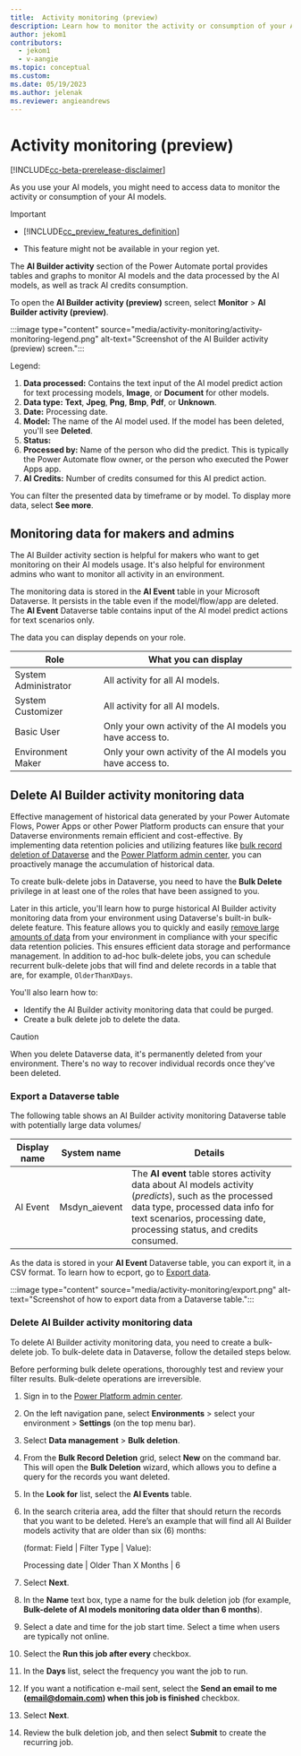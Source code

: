 ```yaml
---
title:  Activity monitoring (preview)
description: Learn how to monitor the activity or consumption of your AI models.
author: jekom1
contributors:
  - jekom1
  - v-aangie
ms.topic: conceptual
ms.custom: 
ms.date: 05/19/2023
ms.author: jelenak
ms.reviewer: angieandrews
---
```


# Activity monitoring (preview)

[!INCLUDE[cc-beta-prerelease-disclaimer](./includes/cc-beta-prerelease-disclaimer.md)]

As you use your AI models, you might need to access data to monitor the activity or consumption of your AI models.

> [!IMPORTANT]
>
> - [!INCLUDE[cc_preview_features_definition](includes/cc-preview-features-definition.md)]
>
> - This feature might not be available in your region yet.

The **AI Builder activity** section of the Power Automate portal provides tables and graphs to monitor AI models and the data processed by the AI models, as well as track AI credits consumption.

To open the **AI Builder activity (preview)** screen, select **Monitor** > **AI Builder activity (preview)**. 

:::image type="content" source="media/activity-monitoring/activity-monitoring-legend.png" alt-text="Screenshot of the AI Builder activity (preview) screen.":::

Legend:

1. **Data processed:** Contains the text input of the AI model predict action for text processing models, **Image**,  or **Document** for other models.
1. **Data type:** **Text**, **Jpeg**, **Png**, **Bmp**, **Pdf**, or **Unknown**.
1. **Date:** Processing date.
1. **Model:** The name of the AI model used. If the model has been deleted, you'll see **Deleted**.
1. **Status:**
1. **Processed by:** Name of the person who did the predict. This is typically the Power Automate flow owner, or the person who executed the Power Apps app.
1. **AI Credits:** Number of credits consumed for this AI predict action.

You can filter the presented data by timeframe or by model. To display more data, select **See more**.

## Monitoring data for makers and admins

The AI Builder activity section is helpful for makers who want to get monitoring on their AI models usage. It's also helpful for environment admins who want to monitor all activity in an environment.

The monitoring data is stored in the **AI Event** table in your Microsoft Dataverse. It persists in the table even if the model/flow/app are deleted. The **AI Event** Dataverse table contains input of the AI model predict actions for text scenarios only.

The data you can display depends on your role.

|Role |What you can display |
|---------|---------|
|System Administrator     |  All activity for all AI models.       |
|System Customizer     | All activity for all AI models.        |
|Basic User    |Only your own activity of the AI models you have access to.     |
|Environment Maker     |  Only your own activity of the AI models you have access to.          |

## Delete AI Builder activity monitoring data

Effective management of historical data generated by your Power Automate Flows, Power Apps or other Power Platform products can ensure that your Dataverse environments remain efficient and cost-effective. By implementing data retention policies and utilizing features like [bulk record deletion of Dataverse](/power-platform/admin/delete-bulk-records) and the [Power Platform admin center](https://admin.powerplatform.microsoft.com/), you can proactively manage the accumulation of historical data.

To create bulk-delete jobs in Dataverse, you need to have the **Bulk Delete** privilege in at least one of the roles that have been assigned to you.

Later in this article, you'll learn how to purge historical AI Builder activity monitoring data from your environment using Dataverse's built-in bulk-delete feature. This feature allows you to quickly and easily [remove large amounts of data](/power-apps/developer/data-platform/delete-data-bulk) from your environment in compliance with your specific data retention policies. This ensures efficient data storage and performance management. In addition to ad-hoc bulk-delete jobs, you can schedule recurrent bulk-delete jobs that will find and delete records in a table that are, for example, `OlderThanXDays`.

You'll also learn how to:
- Identify the AI Builder activity monitoring data that could be purged.
- Create a bulk delete job to delete the data.

> [!CAUTION]
> 
> When you delete Dataverse data, it's permanently deleted from your environment. There's no way to recover individual records once they've been deleted.

### Export a Dataverse table

The following table shows an AI Builder activity monitoring Dataverse table with potentially large data volumes/

|Display name|System name|Details|
|--------|--------|--------|
|AI Event|Msdyn_aievent|The **AI event** table stores activity data about AI models activity (*predicts*), such as the processed data type, processed data info for text scenarios, processing date, processing status, and credits consumed.|

As the data is stored in your **AI Event** Dataverse table, you can export it, in a CSV format. To learn how to ecport, go to [Export data](/power-apps/maker/data-platform/data-platform-import-export#export-data0).

:::image type="content" source="media/activity-monitoring/export.png" alt-text="Screenshot of how to export data from a Dataverse table.":::

### Delete AI Builder activity monitoring data

To delete AI Builder activity monitoring data, you need to create a bulk-delete job. To bulk-delete data in Dataverse, follow the detailed steps below.

Before performing bulk delete operations, thoroughly test and review your filter results. Bulk-delete operations are irreversible.

1. Sign in to the [Power Platform admin center](https://admin.powerplatform.microsoft.com/).
1. On the left navigation pane, select **Environments** > select your environment > **Settings** (on the top menu bar).
1. Select **Data management** > **Bulk deletion**.
1. From the **Bulk Record Deletion** grid, select **New** on the command bar. This will open the **Bulk Deletion** wizard, which allows you to define a query for the records you want deleted.
1. In the **Look for** list, select the **AI Events** table.
1. In the search criteria area, add the filter that should return the records that you want to be deleted. Here’s an example that will find all AI Builder models activity that are older than six (6) months:

    (format: Field | Filter Type | Value):

    Processing date | Older Than X Months | 6

1. Select **Next**.
1. In the **Name** text box, type a name for the bulk deletion job (for example, **Bulk-delete of AI models monitoring data older than 6 months**).
1. Select a date and time for the job start time. Select a time when users are typically not online.
1. Select the **Run this job after every** checkbox.
1. In the **Days** list, select the frequency you want the job to run.
1. If you want a notification e-mail sent, select the **Send an email to me (email@domain.com) when this job is finished** checkbox.
1. Select **Next**.
1. Review the bulk deletion job, and then select **Submit** to create the recurring job.




